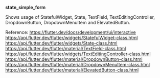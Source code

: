 **state_simple_form**

Shows usage of StatefulWidget, State, TextField, TextEditingController, DropdownButton, DropdownMenuItem and ElevatedButton.

Reference:
https://flutter.dev/docs/development/ui/interactive
https://api.flutter.dev/flutter/widgets/StatefulWidget-class.html
https://api.flutter.dev/flutter/widgets/State-class.html
https://api.flutter.dev/flutter/material/TextField-class.html
https://api.flutter.dev/flutter/widgets/TextEditingController-class.html
https://api.flutter.dev/flutter/material/DropdownButton-class.html
https://api.flutter.dev/flutter/material/DropdownMenuItem-class.html
https://api.flutter.dev/flutter/material/ElevatedButton-class.html
